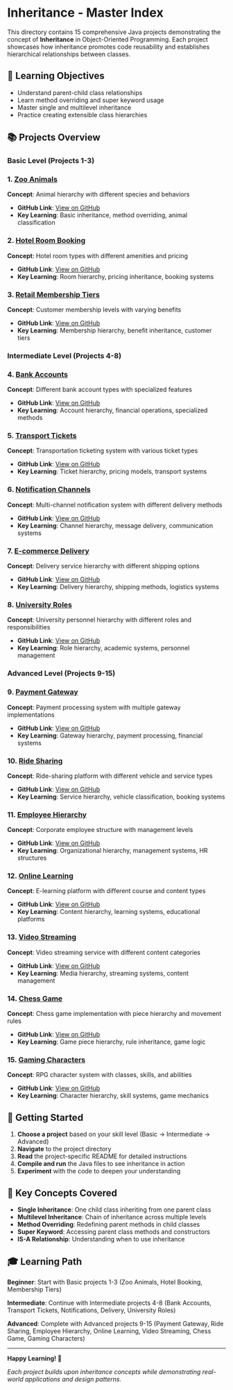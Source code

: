 # Inheritance - Master Index

This directory contains 15 comprehensive Java projects demonstrating the concept of **Inheritance** in Object-Oriented Programming. Each project showcases how inheritance promotes code reusability and establishes hierarchical relationships between classes.

## 🎯 Learning Objectives
- Understand parent-child class relationships
- Learn method overriding and super keyword usage
- Master single and multilevel inheritance
- Practice creating extensible class hierarchies

## 📚 Projects Overview

### Basic Level (Projects 1-3)

### 1. [Zoo Animals](./basic/1-zoo-animals/)
**Concept**: Animal hierarchy with different species and behaviors
- **GitHub Link**: [View on GitHub](https://github.com/ShivaniMutkeNS/Covaib-JavaOOP/tree/main/inheritance/basic/1-zoo-animals)
- **Key Learning**: Basic inheritance, method overriding, animal classification

### 2. [Hotel Room Booking](./basic/2-hotel-room-booking/)
**Concept**: Hotel room types with different amenities and pricing
- **GitHub Link**: [View on GitHub](https://github.com/ShivaniMutkeNS/Covaib-JavaOOP/tree/main/inheritance/basic/2-hotel-room-booking)
- **Key Learning**: Room hierarchy, pricing inheritance, booking systems

### 3. [Retail Membership Tiers](./basic/3-retail-membership-tiers/)
**Concept**: Customer membership levels with varying benefits
- **GitHub Link**: [View on GitHub](https://github.com/ShivaniMutkeNS/Covaib-JavaOOP/tree/main/inheritance/basic/3-retail-membership-tiers)
- **Key Learning**: Membership hierarchy, benefit inheritance, customer tiers

### Intermediate Level (Projects 4-8)

### 4. [Bank Accounts](./intermediate/4-bank-accounts/)
**Concept**: Different bank account types with specialized features
- **GitHub Link**: [View on GitHub](https://github.com/ShivaniMutkeNS/Covaib-JavaOOP/tree/main/inheritance/intermediate/4-bank-accounts)
- **Key Learning**: Account hierarchy, financial operations, specialized methods

### 5. [Transport Tickets](./intermediate/5-transport-tickets/)
**Concept**: Transportation ticketing system with various ticket types
- **GitHub Link**: [View on GitHub](https://github.com/ShivaniMutkeNS/Covaib-JavaOOP/tree/main/inheritance/intermediate/5-transport-tickets)
- **Key Learning**: Ticket hierarchy, pricing models, transport systems

### 6. [Notification Channels](./intermediate/6-notification-channels/)
**Concept**: Multi-channel notification system with different delivery methods
- **GitHub Link**: [View on GitHub](https://github.com/ShivaniMutkeNS/Covaib-JavaOOP/tree/main/inheritance/intermediate/6-notification-channels)
- **Key Learning**: Channel hierarchy, message delivery, communication systems

### 7. [E-commerce Delivery](./intermediate/7-ecommerce-delivery/)
**Concept**: Delivery service hierarchy with different shipping options
- **GitHub Link**: [View on GitHub](https://github.com/ShivaniMutkeNS/Covaib-JavaOOP/tree/main/inheritance/intermediate/7-ecommerce-delivery)
- **Key Learning**: Delivery hierarchy, shipping methods, logistics systems

### 8. [University Roles](./intermediate/8-university-roles/)
**Concept**: University personnel hierarchy with different roles and responsibilities
- **GitHub Link**: [View on GitHub](https://github.com/ShivaniMutkeNS/Covaib-JavaOOP/tree/main/inheritance/intermediate/8-university-roles)
- **Key Learning**: Role hierarchy, academic systems, personnel management

### Advanced Level (Projects 9-15)

### 9. [Payment Gateway](./advanced/9-payment-gateway/)
**Concept**: Payment processing system with multiple gateway implementations
- **GitHub Link**: [View on GitHub](https://github.com/ShivaniMutkeNS/Covaib-JavaOOP/tree/main/inheritance/advanced/9-payment-gateway)
- **Key Learning**: Gateway hierarchy, payment processing, financial systems

### 10. [Ride Sharing](./advanced/10-ride-sharing/)
**Concept**: Ride-sharing platform with different vehicle and service types
- **GitHub Link**: [View on GitHub](https://github.com/ShivaniMutkeNS/Covaib-JavaOOP/tree/main/inheritance/advanced/10-ride-sharing)
- **Key Learning**: Service hierarchy, vehicle classification, booking systems

### 11. [Employee Hierarchy](./advanced/11-employee-hierarchy/)
**Concept**: Corporate employee structure with management levels
- **GitHub Link**: [View on GitHub](https://github.com/ShivaniMutkeNS/Covaib-JavaOOP/tree/main/inheritance/advanced/11-employee-hierarchy)
- **Key Learning**: Organizational hierarchy, management systems, HR structures

### 12. [Online Learning](./advanced/12-online-learning/)
**Concept**: E-learning platform with different course and content types
- **GitHub Link**: [View on GitHub](https://github.com/ShivaniMutkeNS/Covaib-JavaOOP/tree/main/inheritance/advanced/12-online-learning)
- **Key Learning**: Content hierarchy, learning systems, educational platforms

### 13. [Video Streaming](./advanced/13-video-streaming/)
**Concept**: Video streaming service with different content categories
- **GitHub Link**: [View on GitHub](https://github.com/ShivaniMutkeNS/Covaib-JavaOOP/tree/main/inheritance/advanced/13-video-streaming)
- **Key Learning**: Media hierarchy, streaming systems, content management

### 14. [Chess Game](./advanced/14-chess-game/)
**Concept**: Chess game implementation with piece hierarchy and movement rules
- **GitHub Link**: [View on GitHub](https://github.com/ShivaniMutkeNS/Covaib-JavaOOP/tree/main/inheritance/advanced/14-chess-game)
- **Key Learning**: Game piece hierarchy, rule inheritance, game logic

### 15. [Gaming Characters](./advanced/15-gaming-characters/)
**Concept**: RPG character system with classes, skills, and abilities
- **GitHub Link**: [View on GitHub](https://github.com/ShivaniMutkeNS/Covaib-JavaOOP/tree/main/inheritance/advanced/15-gaming-characters)
- **Key Learning**: Character hierarchy, skill systems, game mechanics

## 🚀 Getting Started

1. **Choose a project** based on your skill level (Basic → Intermediate → Advanced)
2. **Navigate** to the project directory
3. **Read** the project-specific README for detailed instructions
4. **Compile and run** the Java files to see inheritance in action
5. **Experiment** with the code to deepen your understanding

## 📖 Key Concepts Covered

- **Single Inheritance**: One child class inheriting from one parent class
- **Multilevel Inheritance**: Chain of inheritance across multiple levels
- **Method Overriding**: Redefining parent methods in child classes
- **Super Keyword**: Accessing parent class methods and constructors
- **IS-A Relationship**: Understanding when to use inheritance

## 🎓 Learning Path

**Beginner**: Start with Basic projects 1-3 (Zoo Animals, Hotel Booking, Membership Tiers)

**Intermediate**: Continue with Intermediate projects 4-8 (Bank Accounts, Transport Tickets, Notifications, Delivery, University Roles)

**Advanced**: Complete with Advanced projects 9-15 (Payment Gateway, Ride Sharing, Employee Hierarchy, Online Learning, Video Streaming, Chess Game, Gaming Characters)

---

**Happy Learning! 🎉**

*Each project builds upon inheritance concepts while demonstrating real-world applications and design patterns.*